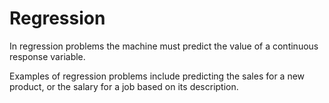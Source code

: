 # Regression
In regression problems the machine must predict the value of a continuous response variable.

Examples of regression problems include predicting the sales for a new product, or the salary for a job based on its description.

